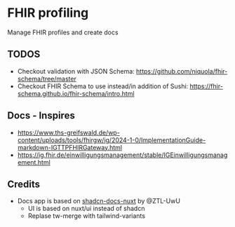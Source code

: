 # FHIR profiling
Manage FHIR profiles and create docs

## TODOS

- Checkout validation with JSON Schema: https://github.com/niquola/fhir-schema/tree/master
- Checkout FHIR Schema to use instead/in addition of Sushi: https://fhir-schema.github.io/fhir-schema/intro.html

## Docs - Inspires

- https://www.ths-greifswald.de/wp-content/uploads/tools/fhirgw/ig/2024-1-0/ImplementationGuide-markdown-IGTTPFHIRGateway.html
- https://ig.fhir.de/einwilligungsmanagement/stable/IGEinwilligungsmanagement.html

## Credits

- Docs app is based on [shadcn-docs-nuxt](https://github.com/ZTL-UwU/shadcn-docs-nuxt) by @ZTL-UwU
	- UI is based on nuxt/ui instead of shadcn
	- Replase tw-merge with tailwind-variants
